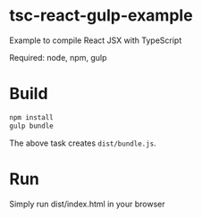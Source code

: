 # tsc-react-gulp-example
Example to compile React JSX with TypeScript

Required: node, npm, gulp

# Build

```sh
npm install
gulp bundle
```

The above task creates `dist/bundle.js`.


# Run

Simply run dist/index.html in your browser
